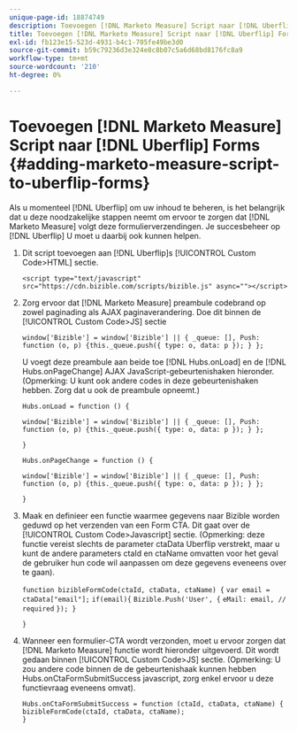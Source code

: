 ```yaml
---
unique-page-id: 18874749
description: Toevoegen [!DNL Marketo Measure] Script naar [!DNL Uberflip] Forms - [!DNL Marketo Measure] - Productdocumentatie
title: Toevoegen [!DNL Marketo Measure] Script naar [!DNL Uberflip] Forms
exl-id: fb123e15-523d-4931-b4c1-705fe49be3d0
source-git-commit: b59c79236d3e324e8c8b07c5a6d68bd8176fc8a9
workflow-type: tm+mt
source-wordcount: '210'
ht-degree: 0%

---
```


# Toevoegen [!DNL Marketo Measure] Script naar [!DNL Uberflip] Forms {#adding-marketo-measure-script-to-uberflip-forms}

Als u momenteel [!DNL Uberflip] om uw inhoud te beheren, is het belangrijk dat u deze noodzakelijke stappen neemt om ervoor te zorgen dat [!DNL Marketo Measure] volgt deze formulierverzendingen. Je succesbeheer op [!DNL Uberflip] U moet u daarbij ook kunnen helpen.

1. Dit script toevoegen aan [!DNL Uberflip]s [!UICONTROL Custom Code>HTML] sectie.

   `<script type="text/javascript" src="https://cdn.bizible.com/scripts/bizible.js" async=""></script>`

1. Zorg ervoor dat [!DNL Marketo Measure] preambule codebrand op zowel paginading als AJAX paginaverandering. Doe dit binnen de [!UICONTROL Custom Code>JS] sectie

   `window['Bizible'] = window['Bizible'] || { _queue: [], Push: function (o, p) {this._queue.push({ type: o, data: p }); } };`

   U voegt deze preambule aan beide toe [!DNL Hubs.onLoad] en de [!DNL Hubs.onPageChange] AJAX JavaScript-gebeurtenishaken hieronder. (Opmerking: U kunt ook andere codes in deze gebeurtenishaken hebben. Zorg dat u ook de preambule opneemt.)

   `Hubs.onLoad = function () {`

   `window['Bizible'] = window['Bizible'] || { _queue: [], Push: function (o, p) {this._queue.push({ type: o, data: p }); } };`

   `}`

   `Hubs.onPageChange = function () {`

   `window['Bizible'] = window['Bizible'] || { _queue: [], Push: function (o, p) {this._queue.push({ type: o, data: p }); } };`

   `}`

1. Maak en definieer een functie waarmee gegevens naar Bizible worden geduwd op het verzenden van een Form CTA. Dit gaat over de [!UICONTROL Custom Code>Javascript] sectie. (Opmerking: deze functie vereist slechts de parameter ctaData Uberflip verstrekt, maar u kunt de andere parameters ctaId en ctaName omvatten voor het geval de gebruiker hun code wil aanpassen om deze gegevens eveneens over te gaan).

   `function bizibleFormCode(ctaId, ctaData, ctaName) {`
   `var email = ctaData["email"];`
   `if(email){`
   `Bizible.Push('User', {`
   `eMail: email, // required`
   `}); }`

   `}`

1. Wanneer een formulier-CTA wordt verzonden, moet u ervoor zorgen dat [!DNL Marketo Measure] functie wordt hieronder uitgevoerd. Dit wordt gedaan binnen [!UICONTROL Custom Code>JS] sectie. (Opmerking: U zou andere code binnen de de gebeurtenishaak kunnen hebben Hubs.onCtaFormSubmitSuccess javascript, zorg enkel ervoor u deze functievraag eveneens omvat).

   `Hubs.onCtaFormSubmitSuccess = function (ctaId, ctaData, ctaName) {`
   `bizibleFormCode(ctaId, ctaData, ctaName);`\
   `}`
